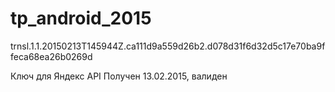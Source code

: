 # tp_android_2015
trnsl.1.1.20150213T145944Z.ca111d9a559d26b2.d078d31f6d32d5c17e70ba9ffeca68ea26b0269d

Ключ для Яндекс API
Получен 13.02.2015, 
валиден
